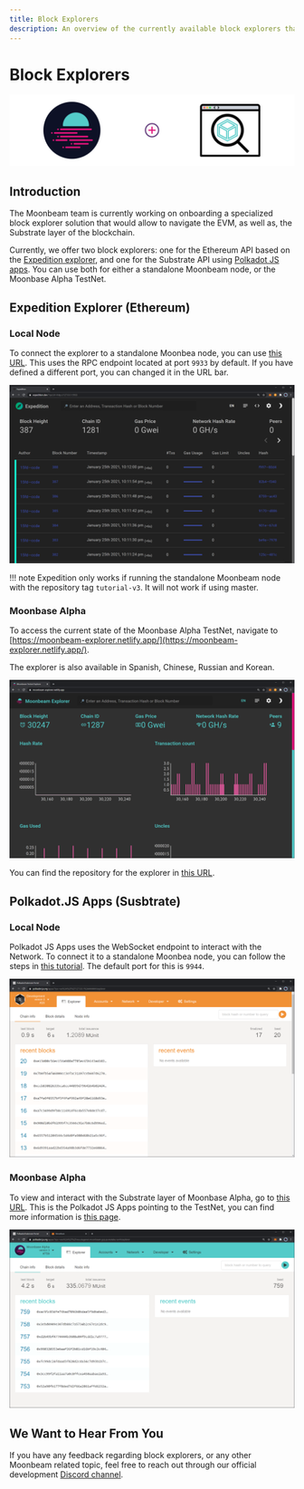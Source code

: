 ```yaml
---
title: Block Explorers
description: An overview of the currently available block explorers that may be used to navigate the Substrate and Ethereum layers of the Moonbeam TestNet.
---
```

# Block Explorers

![Explorer Banner](/images/explorers/explorers-banner.png)

## Introduction 

The Moonbeam team is currently working on onboarding a specialized block explorer solution that would allow to navigate the EVM, as well as, the Substrate layer of the blockchain.

Currently, we offer two block explorers: one for the Ethereum API based on the [Expedition explorer](https://github.com/etclabscore/expedition), and one for the Substrate API using [Polkadot JS apps](/integrations/wallets/polkadotjs/). You can use both for either a standalone Moonbeam node, or the Moonbase Alpha TestNet.

## Expedition Explorer (Ethereum)

### Local Node

To connect the explorer to a standalone Moonbea node, you can use [this URL](https://expedition.dev/?rpcUrl=http://127.0.0.1:9933). This uses the RPC endpoint located at port `9933` by default. If you have defined a different port, you can changed it in the URL bar.

![Explorer Standalone](/images/explorers/explorers-images-1.png)

!!! note
    Expedition only works if running the standalone Moonbeam node with the repository tag `tutorial-v3`. It will not work if using master.

### Moonbase Alpha

To access the current state of the Moonbase Alpha TestNet, navigate to [https://moonbeam-explorer.netlify.app/](https://moonbeam-explorer.netlify.app/). 

The explorer is also available in Spanish, Chinese, Russian and Korean.

![Explorer TestNet](/images/explorers/explorers-images-2.png)

You can find the repository for the explorer in [this URL](https://github.com/PureStake/moonbeam-explorer-expedition).

## Polkadot.JS Apps (Susbtrate)

### Local Node

Polkadot JS Apps uses the WebSocket endpoint to interact with the Network. To connect it to a standalone Moonbea node, you can follow the steps in [this tutorial](/getting-started/local-node/setting-up-a-node/#connecting-polkadot-js-apps-to-a-local-moonbeam-node). The default port for this is `9944`.

![Local Node](/images/setting-up-a-node/setting-up-node-6b.png)

### Moonbase Alpha

To view and interact with the Substrate layer of Moonbase Alpha, go to [this URL](https://polkadot.js.org/apps/?rpc=wss%3A%2F%2Fwss.testnet.moonbeam.network#/explorer). This is the Polkadot JS Apps pointing to the TestNet, you can find more information is [this page](/integrations/wallets/polkadotjs/).

![Connect to Moonbase Alpha](/images/polkadotjs/polkadotjs-app2.png)

## We Want to Hear From You

If you have any feedback regarding block explorers, or any other Moonbeam related topic, feel free to reach out through our official development [Discord channel](https://discord.gg/PfpUATX).